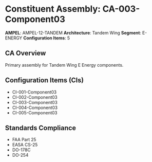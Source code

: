 # Constituent Assembly: CA-003-Component03

**AMPEL**: AMPEL-12-TANDEM
**Architecture**: Tandem Wing
**Segment**: E-ENERGY
**Configuration Items**: 5

## CA Overview
Primary assembly for Tandem Wing E Energy components.

## Configuration Items (CIs)
- CI-001-Component03
- CI-002-Component03
- CI-003-Component03
- CI-004-Component03
- CI-005-Component03

## Standards Compliance
- FAA Part 25
- EASA CS-25
- DO-178C
- DO-254
